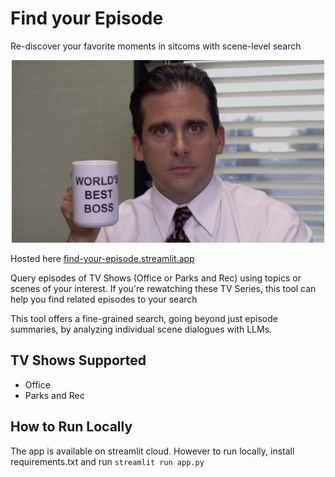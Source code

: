 # Find your Episode 
Re-discover your favorite moments in sitcoms with scene-level search
<p align="center">
  <img src="https://github.com/sidhantls/find-your-episode/blob/main/imgs/office_img.png" />
</p>

Hosted here [find-your-episode.streamlit.app](https://find-your-episode.streamlit.app/)

Query episodes of TV Shows (Office or Parks and Rec) using topics or scenes of your interest. If you're rewatching these TV Series, this tool can help you find related episodes to your search

This tool offers a fine-grained search, going beyond just episode summaries, by analyzing individual scene dialogues with LLMs.

## TV Shows Supported
* Office 
* Parks and Rec

## How to Run Locally
The app is available on streamlit cloud. However to run locally, install requirements.txt and run `streamlit run app.py`
